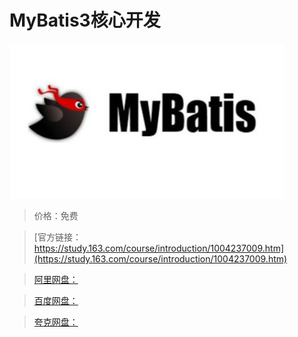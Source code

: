 # MyBatis3核心开发

![img](../../../assets/study163/free/26CB7BD133B675EDA7F6101E3B202EA1.jpg)

> 价格：免费

> [官方链接：https://study.163.com/course/introduction/1004237009.htm](https://study.163.com/course/introduction/1004237009.htm)

> [阿里网盘：]()

> [百度网盘：]()

> [夸克网盘：]()
